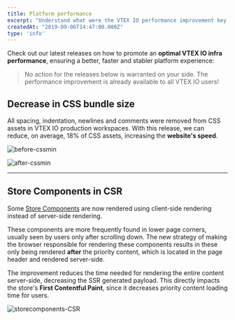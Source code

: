 ```yaml
---
title: Platform performance
excerpt: "Understand what were the VTEX IO performance improvement key points in week35/2019."
createdAt: "2019-09-06T14:47:00.000Z"
type: 'info'
---
```

Check out our latest releases on how to promote an  **optimal VTEX IO infra performance**, ensuring a better, faster and stabler platform experience:

> No action for the releases below is warranted on your side. The performance improvement is already available to all VTEX IO users!

## Decrease in CSS bundle size

All spacing, indentation, newlines and comments were removed from CSS assets in VTEX IO production workspaces. With this release, we can reduce, on average, 18% of CSS assets, increasing the **website's speed**.

![before-cssmin](https://user-images.githubusercontent.com/52087100/64426870-25ce8f80-d086-11e9-8469-267dfb3af9df.png)

![after-cssmin](https://user-images.githubusercontent.com/52087100/64426931-48f93f00-d086-11e9-89d3-962781f94d27.png)

---

## Store Components in CSR

Some [Store Components](https://github.com/vtex-apps/store-components) are now rendered using client-side rendering instead of server-side rendering. 

These components are more frequently found in lower page corners, usually seen by users only after scrolling down. The new strategy of making the browser responsible for rendering these components results in these only being rendered **after** the priority content, which is located in the page header and rendered server-side.

The improvement reduces the time needed for rendering the entire content server-side, decreasing the SSR generated payload. This directly impacts the store's **First Contentful Paint**, since it decreases priority content loading time for users.

![storecomponents-CSR](https://user-images.githubusercontent.com/52087100/64426938-4b5b9900-d086-11e9-9a84-348163794860.png)
